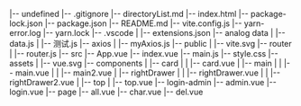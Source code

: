 |-- undefined
    |-- .gitignore
    |-- directoryList.md
    |-- index.html
    |-- package-lock.json
    |-- package.json
    |-- README.md
    |-- vite.config.js
    |-- yarn-error.log
    |-- yarn.lock
    |-- .vscode
    |   |-- extensions.json
    |-- analog data
    |   |-- data.js
    |   |-- 测试.js
    |-- axios
    |   |-- myAxios.js
    |-- public
    |   |-- vite.svg
    |-- router
    |   |-- router.js
    |-- src
        |-- App.vue
        |-- index.vue
        |-- main.js
        |-- style.css
        |-- assets
        |   |-- vue.svg
        |-- components
        |   |-- card
        |   |   |-- card.vue
        |   |-- main
        |   |   |-- main.vue
        |   |   |-- main2.vue
        |   |-- rightDrawer
        |   |   |-- rightDrawer.vue
        |   |   |-- rightDrawer2.vue
        |   |-- top
        |       |-- top.vue
        |-- login-admin
            |-- admin.vue
            |-- login.vue
            |-- page
                |-- all.vue
                |-- char.vue
                |-- del.vue
